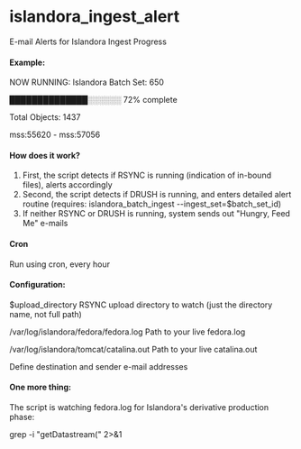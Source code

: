 # islandora_ingest_alert
E-mail Alerts for Islandora Ingest Progress


#### Example:
NOW RUNNING: Islandora Batch Set: 650

██████████████░░░░░░ 72% complete

Total Objects: 1437

mss:55620 - mss:57056

#### How does it work?

1. First, the script detects if RSYNC is running (indication of in-bound files), alerts accordingly
2. Second, the script detects if DRUSH is running, and enters detailed alert routine (requires: islandora_batch_ingest --ingest_set=$batch_set_id)
3. If neither RSYNC or DRUSH is running, system sends out "Hungry, Feed Me" e-mails


#### Cron
Run using cron, every hour


#### Configuration:

$upload_directory
RSYNC upload directory to watch (just the directory name, not full path)

/var/log/islandora/fedora/fedora.log
Path to your live fedora.log

/var/log/islandora/tomcat/catalina.out
Path to your live catalina.out

Define destination and sender e-mail addresses

#### One more thing:

The script is watching fedora.log for Islandora's derivative production phase:

grep -i "getDatastream(" 2>&1
